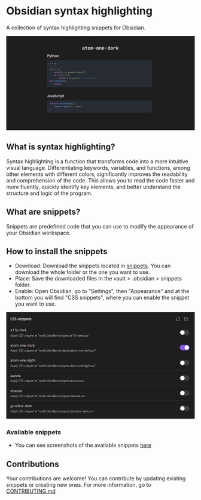 # Obsidian syntax highlighting

A collection of syntax highlighting snippets for Obsidian.

![Syntax Highlighting screenshot](src/obsidian-syntax-highlighting.gif)

## What is syntax highlighting?

Syntax highlighting is a function that transforms code into a more intuitive visual language. Differentiating keywords, variables, and functions, among other elements with different colors, significantly improves the readability and comprehension of the code. This allows you to read the code faster and more fluently, quickly identify key elements, and better understand the structure and logic of the program.

## What are snippets?

Snippets are predefined code that you can use to modify the appearance of your Obsidian workspace.

## How to install the snippets

- Download: Download the snippets located in [snippets](/snippets). You can download the whole folder or the one you want to use.
- Place: Save the downloaded files in the vault > .obsidian > snippets folder.
- Enable: Open Obsidian, go to "Settings", then "Appearance" and at the bottom you will find "CSS snippets", where you can enable the snippet you want to use.

![Enable the snippet](src/snippets.png)

### Available snippets
- You can see screenshots of the available snippets [here](src/screenshots)

## Contributions

Your contributions are welcome! You can contribute by updating existing snippets or creating new ones. For more information, go to [CONTRIBUTING.md](CONTRIBUTING.md)

